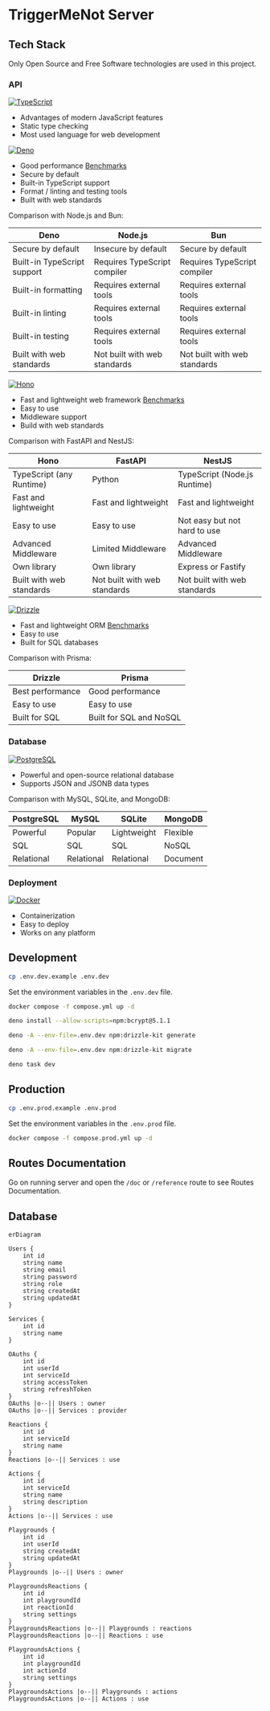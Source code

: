 # TriggerMeNot Server

## Tech Stack

Only Open Source and Free Software technologies are used in this project.

### API

[![TypeScript](https://img.shields.io/badge/TypeScript-007ACC?style=for-the-badge&logo=typescript&logoColor=white)](https://www.typescriptlang.org/)

- Advantages of modern JavaScript features
- Static type checking
- Most used language for web development

[![Deno](https://img.shields.io/badge/Deno-white?style=for-the-badge&logo=deno&logoColor=464647)](https://deno.com/)

- Good performance [Benchmarks](https://deno.com/benchmarks)
- Secure by default
- Built-in TypeScript support
- Format / linting and testing tools
- Built with web standards

Comparison with Node.js and Bun:

| Deno                        | Node.js                      | Bun                          |
| --------------------------- | ---------------------------- | ---------------------------- |
| Secure by default           | Insecure by default          | Secure by default            |
| Built-in TypeScript support | Requires TypeScript compiler | Requires TypeScript compiler |
| Built-in formatting         | Requires external tools      | Requires external tools      |
| Built-in linting            | Requires external tools      | Requires external tools      |
| Built-in testing            | Requires external tools      | Requires external tools      |
| Built with web standards    | Not built with web standards | Not built with web standards |

[![Hono](https://img.shields.io/badge/hono-E36002?style=for-the-badge&logo=hono&logoColor=white)](https://hono.dev/)

- Fast and lightweight web framework
  [Benchmarks](https://hono.dev/docs/concepts/benchmarks)
- Easy to use
- Middleware support
- Build with web standards

Comparison with FastAPI and NestJS:

| Hono                     | FastAPI                      | NestJS                       |
| ------------------------ | ---------------------------- | ---------------------------- |
| TypeScript (any Runtime) | Python                       | TypeScript (Node.js Runtime) |
| Fast and lightweight     | Fast and lightweight         | Fast and lightweight         |
| Easy to use              | Easy to use                  | Not easy but not hard to use |
| Advanced Middleware      | Limited Middleware           | Advanced Middleware          |
| Own library              | Own library                  | Express or Fastify           |
| Built with web standards | Not built with web standards | Not built with web standards |

[![Drizzle](https://img.shields.io/badge/drizzle-C5F74F?style=for-the-badge&logo=drizzle&logoColor=black)](https://orm.drizzle.team/)

- Fast and lightweight ORM [Benchmarks](https://orm.drizzle.team/benchmarks)
- Easy to use
- Built for SQL databases

Comparison with Prisma:

| Drizzle          | Prisma                  |
| ---------------- | ----------------------- |
| Best performance | Good performance        |
| Easy to use      | Easy to use             |
| Built for SQL    | Built for SQL and NoSQL |

### Database

[![PostgreSQL](https://img.shields.io/badge/PostgreSQL-316192?style=for-the-badge&logo=postgresql&logoColor=white)](https://www.postgresql.org/)

- Powerful and open-source relational database
- Supports JSON and JSONB data types

Comparison with MySQL, SQLite, and MongoDB:

| PostgreSQL | MySQL      | SQLite      | MongoDB  |
| ---------- | ---------- | ----------- | -------- |
| Powerful   | Popular    | Lightweight | Flexible |
| SQL        | SQL        | SQL         | NoSQL    |
| Relational | Relational | Relational  | Document |

### Deployment

[![Docker](https://img.shields.io/badge/Docker-2CA5E0?style=for-the-badge&logo=docker&logoColor=white)](https://www.docker.com/)

- Containerization
- Easy to deploy
- Works on any platform

## Development

```bash
cp .env.dev.example .env.dev
```

Set the environment variables in the `.env.dev` file.

```bash
docker compose -f compose.yml up -d
```

```bash
deno install --allow-scripts=npm:bcrypt@5.1.1
```

```bash
deno -A --env-file=.env.dev npm:drizzle-kit generate
```

```bash
deno -A --env-file=.env.dev npm:drizzle-kit migrate
```

```bash
deno task dev
```

## Production

```bash
cp .env.prod.example .env.prod
```

Set the environment variables in the `.env.prod` file.

```bash
docker compose -f compose.prod.yml up -d
```

## Routes Documentation

Go on running server and open the `/doc` or `/reference` route to see Routes
Documentation.

## Database

```mermaid
erDiagram

Users {
    int id
    string name
    string email
    string password
    string role
    string createdAt
    string updatedAt
}

Services {
    int id
    string name
}

OAuths {
    int id
    int userId
    int serviceId
    string accessToken
    string refreshToken
}
OAuths |o--|| Users : owner
OAuths |o--|| Services : provider

Reactions {
    int id
    int serviceId
    string name
}
Reactions |o--|| Services : use

Actions {
    int id
    int serviceId
    string name
    string description
}
Actions |o--|| Services : use

Playgrounds {
    int id
    int userId
    string createdAt
    string updatedAt
}
Playgrounds |o--|| Users : owner

PlaygroundsReactions {
    int id
    int playgroundId
    int reactionId
    string settings
}
PlaygroundsReactions |o--|| Playgrounds : reactions
PlaygroundsReactions |o--|| Reactions : use

PlaygroundsActions {
    int id
    int playgroundId
    int actionId
    string settings
}
PlaygroundsActions |o--|| Playgrounds : actions
PlaygroundsActions |o--|| Actions : use
```
